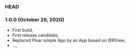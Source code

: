 ### HEAD

### 1.0.0 (October 26, 2020)

  * First build,
  * First release candidate,
  * Replaced Pixar simple App by an App based on @RView,
  * ...,

